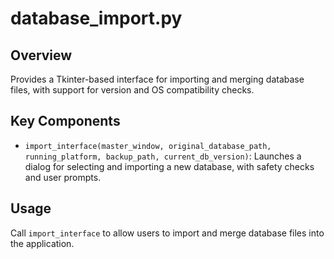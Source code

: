 # database_import.py

## Overview
Provides a Tkinter-based interface for importing and merging database files, with support for version and OS compatibility checks.

## Key Components
- `import_interface(master_window, original_database_path, running_platform, backup_path, current_db_version)`: Launches a dialog for selecting and importing a new database, with safety checks and user prompts.

## Usage
Call `import_interface` to allow users to import and merge database files into the application.
